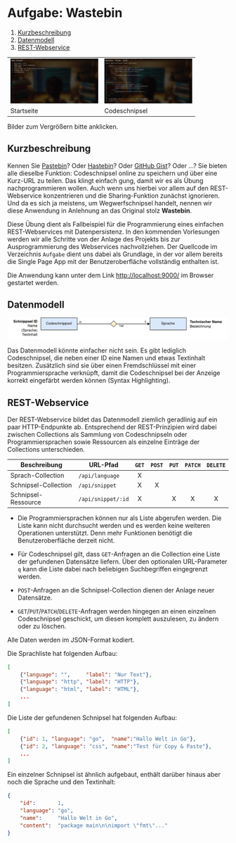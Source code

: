 Aufgabe: Wastebin
=================

1. [Kurzbeschreibung](#kurzbeschreibung)
1. [Datenmodell](#datenmodell)
1. [REST-Webservice](#rest-webservice)

<table>
    <tr>
        <td>
            <a href="screenshot1.png">
                <img src="screenshot1.png" width="200">
            </a>
        </td>
        <td>
            <a href="screenshot2.png">
                <img src="screenshot2.png" width="200">
            </a>
        </td>
    </tr>
    <tr>
        <td>Startseite</td>
        <td>Codeschnipsel</td>
    </tr>
</table>

Bilder zum Vergrößern bitte anklicken.

Kurzbeschreibung
----------------

Kennen Sie [Pastebin](https://pastebin.com/)? Oder [Hastebin](https://hastebin.wiuwiu.de/)?
Oder [GitHub Gist](https://gist.github.com/)? Oder …? Sie bieten alle dieselbe Funktion:
Codeschnipsel online zu speichern und über eine Kurz-URL zu teilen. Das klingt einfach gung,
damit wir es als Übung nachprogrammieren wollen. Auch wenn uns hierbei vor allem auf den
REST-Webservice konzentrieren und die Sharing-Funktion zunächst ignorieren. Und da es sich
ja meistens, um Wegwerfschnipsel handelt, nennen wir diese Anwendung in Anlehnung an das
Original stolz **Wastebin**.

Diese Übung dient als Fallbeispiel für die Programmierung eines einfachen REST-Webservices
mit Datenpersistenz. In den kommenden Vorlesungen werden wir alle Schritte von der Anlage
des Projekts bis zur Ausprogrammierung des Webservices nachvollziehen. Der Quellcode im
Verzeichnis `Aufgabe` dient uns dabei als Grundlage, in der vor allem bereits die Single
Page App mit der Benutzeroberfläche vollständig enthalten ist.

Die Anwendung kann unter dem Link [http://localhost:9000/](http://localhost:9000/) im
Browser gestartet werden.

Datenmodell
-----------

![Datenmodell](datenmodell.png)

Das Datenmodell könnte einfacher nicht sein. Es gibt lediglich Codeschnipsel, die neben
einer ID eine Namen und etwas Textinhalt besitzen. Zusätzlich sind sie über einen Fremdschlüssel
mit einer Programmiersprache verknüpft, damit die Codeschnipsel bei der Anzeige korrekt
eingefärbt werden können (Syntax Highlighting).

REST-Webservice
---------------

Der REST-Webservice bildet das Datenmodell ziemlich geradlinig auf ein paar HTTP-Endpunkte
ab. Entsprechend der REST-Prinzipien wird dabei zwischen Collections als Sammlung von
Codeschnipseln oder Programmiersprachen sowie Ressourcen als einzelne Einträge der
Collections unterschieden.

| Beschreibung         |**URL-Pfad**        | `GET` | `POST` | `PUT` | `PATCH` | `DELETE` |
|----------------------|--------------------| :---: | :---:  | :---: | :---:   | :---:    |
| Sprach-Collection    | `/api/language`    | X     |        |       |         |          |
| Schnipsel-Collection | `/api/snippet`     | X     | X      |       |         |          |
| Schnipsel-Ressource  | `/api/snippet/:id` | X     |        | X     | X       | X        |

* Die Programmiersprachen können nur als Liste abgerufen werden. Die Liste kann nicht
  durchsucht werden und es werden keine weiteren Operationen unterstützt. Denn mehr
  Funktionen benötigt die Benutzeroberfläche derzeit nicht.

* Für Codeschnipsel gilt, dass `GET`-Anfragen an die Collection eine Liste der gefundenen
  Datensätze liefern. Über den optionalen URL-Parameter `q` kann die Liste dabei nach
  beliebigen Suchbegriffen eingegrenzt werden.

* `POST`-Anfragen an die Schnipsel-Collection dienen der Anlage neuer Datensätze.

* `GET`/`PUT`/`PATCH`/`DELETE`-Anfragen werden hingegen an einen einzelnen Codeschnipsel
  geschickt, um diesen komplett auszulesen, zu ändern oder zu löschen.

Alle Daten werden im JSON-Format kodiert.

Die Sprachliste hat folgenden Aufbau:

```json
[
    {"language": "",     "label": "Nur Text"},
    {"language": "http", "label": "HTTP"},
    {"language": "html", "label": "HTML"},
    ...
]
```

Die Liste der gefundenen Schnipsel hat folgenden Aufbau:

```json
[
    {"id": 1, "language": "go",  "name":"Hallo Welt in Go"},
    {"id": 2, "language": "css", "name":"Test für Copy & Paste"},
    ...
]
```

Ein einzelner Schnipsel ist ähnlich aufgebaut, enthält darüber hinaus aber noch
die Sprache und den Textinhalt:

```json
{
    "id":       1,
    "language": "go",
    "name":     "Hallo Welt in Go",
    "content":  "package main\n\nimport \"fmt\"..."
}
```